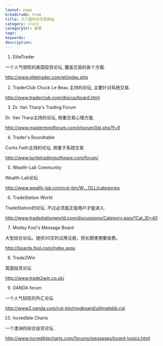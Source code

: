 ```yaml
---
layout: page
breadcrumb: true
title: 几个国外的交易网站
category: stock
categoryStr: 股票
tags: 
keywords: 
description: 
---
```





1. EliteTrader 

一个人气很旺的美国投资论坛, 覆盖交易的各个方面.

http://www.elitetrader.com/et/index.php

2. TraderClub
Chuck Le Beau 主持的论坛, 主要针对系统交易.

http://www.traderclub.com/discus/board.html

 3. Dr. Van Tharp's Trading Forum

Dr. Van Tharp主持的论坛, 侧重交易心理方面.

http://www.mastermindforum.com/phorum/list.php?f=9

4. Trader's Roundtable

Curtis Faith主持的论坛, 侧重于系统交易

http://www.turtletradingsoftware.com/forum/

5. Wealth-Lab Community

Wealth-Lab论坛

http://www.wealth-lab.com/cgi-bin/W....DLL/categories

6. TradeStation World

TradeStation的论坛. 不过必须是正版用户才能进入.

http://www.tradestationworld.com/discussions/Category.aspx?Cat_ID=40

7. Motley Fool's Message Board

大型综合论坛。提供30天的试用注册，但长期使用要收费。

http://boards.fool.com/Index.aspx

8. Trade2Win

英国投资论坛

http://www.trade2win.co.uk/


9. OANDA forum

一个人气较旺的外汇论坛

http://www2.oanda.com/cgi-bin/msgboard/ultimatebb.cgi

10. Incredible Charts

一个澳洲的综合投资论坛.

http://www.incrediblecharts.com/forums/messages/board-topics.html

